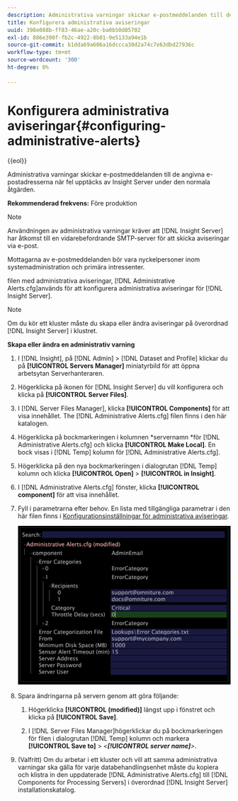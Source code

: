 ```yaml
---
description: Administrativa varningar skickar e-postmeddelanden till de angivna e-postadresserna när fel upptäcks av Insight Server under den normala åtgärden.
title: Konfigurera administrativa aviseringar
uuid: 398e088b-ff83-46ae-a20c-ba0b50d85702
exl-id: 886e390f-fb2c-4922-8b01-9e5133a94e1b
source-git-commit: b1dda69a606a16dccca30d2a74c7e63dbd27936c
workflow-type: tm+mt
source-wordcount: '300'
ht-degree: 0%

---
```


# Konfigurera administrativa aviseringar{#configuring-administrative-alerts}

{{eol}}

Administrativa varningar skickar e-postmeddelanden till de angivna e-postadresserna när fel upptäcks av Insight Server under den normala åtgärden.

**Rekommenderad frekvens:** Före produktion

>[!NOTE]
>
>Användningen av administrativa varningar kräver att [!DNL Insight Server] har åtkomst till en vidarebefordrande SMTP-server för att skicka aviseringar via e-post.

Mottagarna av e-postmeddelanden bör vara nyckelpersoner inom systemadministration och primära intressenter.

filen med administrativa aviseringar, [!DNL Administrative Alerts.cfg]används för att konfigurera administrativa aviseringar för [!DNL Insight Server].

>[!NOTE]
>
>Om du kör ett kluster måste du skapa eller ändra aviseringar på överordnad [!DNL Insight Server] i klustret.

**Skapa eller ändra en administrativ varning**

1. I [!DNL Insight], på [!DNL Admin] > [!DNL Dataset and Profile] klickar du på **[!UICONTROL Servers Manager]** miniatyrbild för att öppna arbetsytan Serverhanteraren.
1. Högerklicka på ikonen för [!DNL Insight Server] du vill konfigurera och klicka på **[!UICONTROL Server Files]**.
1. I [!DNL Server Files Manager], klicka **[!UICONTROL Components]** för att visa innehållet. The [!DNL Administrative Alerts.cfg] filen finns i den här katalogen.
1. Högerklicka på bockmarkeringen i kolumnen *servernamn *för [!DNL Administrative Alerts.cfg] och klicka **[!UICONTROL Make Local]**. En bock visas i [!DNL Temp] kolumn för [!DNL Administrative Alerts.cfg].
1. Högerklicka på den nya bockmarkeringen i dialogrutan [!DNL Temp] kolumn och klicka **[!UICONTROL Open]** > **[!UICONTROL in Insight]**.
1. I [!DNL Administrative Alerts.cfg] fönster, klicka **[!UICONTROL component]** för att visa innehållet.
1. Fyll i parametrarna efter behov. En lista med tillgängliga parametrar i den här filen finns i [Konfigurationsinställningar för administrativa aviseringar](../../../home/c-inst-svr/c-cfg-stgs-ref/c-admin-alts-cfg-stgs.md#concept-14c3c3ed797f47c5900ec04cae2fc491).

   ![Steginformation](assets/cfg_adminalerts_examplevalues.png)

1. Spara ändringarna på servern genom att göra följande:

   1. Högerklicka **[!UICONTROL (modified)]** längst upp i fönstret och klicka på **[!UICONTROL Save]**.

   1. I [!DNL Server Files Manager]högerklickar du på bockmarkeringen för filen i dialogrutan [!DNL Temp] kolumn och markera **[!UICONTROL Save to]** > *&lt;**[!UICONTROL server name]**>*.

1. (Valfritt) Om du arbetar i ett kluster och vill att samma administrativa varningar ska gälla för varje databehandlingsenhet måste du kopiera och klistra in den uppdaterade [!DNL Administrative Alerts.cfg] till [!DNL Components for Processing Servers] i överordnad [!DNL Insight Server] installationskatalog.
